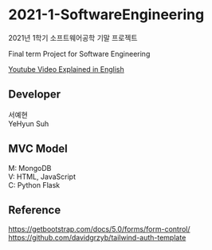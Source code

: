 # 2021-1-SoftwareEngineering
2021년 1학기 소프트웨어공학 기말 프로젝트

Final term Project for Software Engineering 

[Youtube Video Explained in English](https://youtu.be/gYK7GPoamLA)

## Developer
서예현    
YeHyun Suh

## MVC Model
M: MongoDB    
V: HTML, JavaScript    
C: Python Flask    


## Reference
https://getbootstrap.com/docs/5.0/forms/form-control/     
https://github.com/davidgrzyb/tailwind-auth-template
